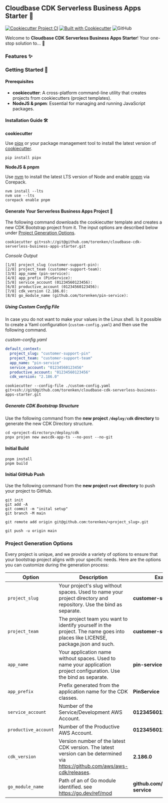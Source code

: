 ## Cloudbase CDK Serverless Business Apps Starter 🌟

[![Cookiecutter Project CI](https://github.com/torenken/cloudbase-cdk-serverless-business-apps-starter/actions/workflows/ci.yml/badge.svg)](https://github.com/torenken/cloudbase-cdk-serverless-business-apps-starter/actions/workflows/ci.yml)
[![Built with Cookiecutter](https://img.shields.io/badge/built%20with-Cookiecutter-ff69b4.svg?logo=cookiecutter)](https://github.com/torenken/cloudbase-cdk-serverless-business-apps-starter/)
![GitHub](https://img.shields.io/badge/license-MIT-blue)

Welcome to **Cloudbase CDK Serverless Business Apps Starter**! Your one-stop solution to... 🚀

### Features ✨

### Getting Started 🏁

#### Prerequisites

- **cookiecutter**: A cross-platform command-line utility that creates projects from cookiecutters (project templates).
- **NodeJS & pnpm**: Essential for managing and running JavaScript packages.

#### Installation Guide 🛠️

**cookiecutter**

Use [pipx](https://github.com/pypa/pipx) or your package management tool to install the latest version of [cookiecutter](https://github.com/cookiecutter/cookiecutter).

```shell
pip install pipx
```

**NodeJS & pnpm**

Use [nvm](https://github.com/nvm-sh/nvm) to install the latest LTS version of Node and enable [pnpm](https://pnpm.io/installation) via Corepack.

```shell
nvm install --lts
nvm use --lts
corepack enable pnpm
```

#### Generate Your Serverless Business Apps Project 🎉

The following command downloads the cookiecutter template and creates a new CDK Bootstrap project from it. The input
options are described below under [Project Generation Options](#project-generation-options).

```shell
cookiecutter git+ssh://git@github.com/torenken/cloudbase-cdk-serverless-business-apps-starter.git
```

*Console Output*

```console
[1/8] project_slug (customer-support-pin): 
[2/8] project_team (customer-support-team): 
[3/8] app_name (pin-service): 
[4/8] app_prefix (PinService): 
[5/8] service_account (01234560123456): 
[6/8] productive_account (01234560123456): 
[7/8] cdk_version (2.186.0): 
[8/8] go_module_name (github.com/torenken/pin-service): 
```

##### Using Custom Config File

In case you do not want to make your values in the Linux shell. Is it possible to create a Yaml configuration 
(`custom-config.yaml`) and then use the following command.

*custom-config.yaml*

```yaml
default_context:
  project_slug: "customer-support-pin"
  project_team: "customer-support-team"
  app_name: "pin-service"
  service_account: "01234560123456"
  productive_account: "01234560123456"
  cdk_version: "2.186.0" 
```

```shell
cookiecutter --config-file ./custom-config.yaml git+ssh://git@github.com/torenken/cloudbase-cdk-serverless-business-apps-starter.git
```

##### Generate CDK Bootstrap Structure

Use the following command from the **new project `/deploy/cdk` directory** to generate the new CDK Directory structure.

```shell
cd <project-directory>/deploy/cdk
pnpx projen new awscdk-app-ts --no-post --no-git
```

#### Initial Build

```shell
pnpm install
pnpm build
```

#### Initial GitHub Push

Use the following command from the **new project `root` directory** to push your project to GitHub.

```shell
git init
git add -A
git commit -m "inital setup"
git branch -M main
```

```shell
git remote add origin git@github.com:torenken/<project_slug>.git
```

```shell
git push -u origin main
```

### Project Generation Options

Every project is unique, and we provide a variety of options to ensure that your bootstrap project aligns with your specific needs. Here are the options you can customize during the generation process:

| Option               | Description                                                                                                                   | Example                             |
|----------------------|-------------------------------------------------------------------------------------------------------------------------------|-------------------------------------|
| `project_slug`       | Your project's slug without spaces. Used to name your project directory and repository. Use the bind as separate.             | **customer-support-pin**            |
| `project_team`       | The project team you want to identify yourself in the project. The name goes into places like LICENSE, package.json and such. | **customer-support-team**           |
| `app_name`           | Your application name without spaces. Used to name your application project configuration. Use the bind as separate.          | **pin-service**                     |
| `app_prefix`         | Prefix generated from the application name for the CDK classes.                                                               | **PinService**                      |
| `service_account`    | Number of the Service/Development AWS Account.                                                                                | **01234560123456**                  |
| `productive_account` | Number of the Productive AWS Account.                                                                                         | **01234560123456**                  |
| `cdk_version`        | Version number of the latest CDK version. The latest version can be determined via https://github.com/aws/aws-cdk/releases.   | **2.186.0**                         |
| `go_module_name`     | Path of an of Go module identified. see https://go.dev/ref/mod                                                                | **github.com/torenken/pin-service** |
